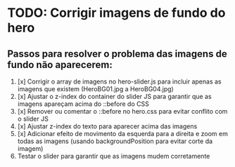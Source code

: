 # TODO: Corrigir imagens de fundo do hero

## Passos para resolver o problema das imagens de fundo não aparecerem:

1. [x] Corrigir o array de imagens no hero-slider.js para incluir apenas as imagens que existem (HeroBG01.jpg a HeroBG04.jpg)
2. [x] Ajustar o z-index do container do slider JS para garantir que as imagens apareçam acima do ::before do CSS
3. [x] Remover ou comentar o ::before no hero.css para evitar conflito com o slider JS
4. [x] Ajustar z-index do texto para aparecer acima das imagens
5. [x] Adicionar efeito de movimento da esquerda para a direita e zoom em todas as imagens (usando backgroundPosition para evitar corte da imagem)
6. Testar o slider para garantir que as imagens mudem corretamente
